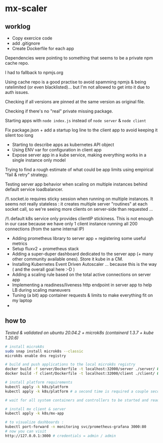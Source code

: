 # mx-scaler

## worklog

* Copy exercice code 
* add .gitignore
* Create Dockerfile for each app

Dependencies were pointing to something that seems to be a private npm cache repo.

I had to fallback to npmjs.org

Using cache repo is a good practise to avoid spamming npmjs & being ratelimited (or even blacklisted)... but I'm not allowed to get into it due to auth issues.

Checking if all versions are pinned at the same version as original file.

Checking if there's no "real" private missing package.

Starting apps with `node index.js` instead of `node server` & `node client`

Fix package.json + add a startup log line to the client app to avoid keeping it silent too long

* Starting to describe apps as kubernetes API object
* Using ENV var for configuration in client app
* Expose server app in a kube service, making everything works in a single instance only model

Trying to find a rough estimate of what could be app limits using empirical "fail & retry" strategy.

Testing server app behavior when scaling on multiple instances behind default service loadbalancer.

/!\ socket.io requires sticky session when running on multiple instances. It seems not really stateless : it creates multiple server "routines" at each socket call, so we're seeing more clients on server-side than requested ...

/!\ default k8s service only provides clientIP stickiness. This is not enough in our case because we have only 1 client instance running all 200 connections (from the same internal IP)

* Adding prometheus library to server app + registering some useful metrics
* Setup fluxv2 + prometheus stack
* Adding a super-duper dashboard dedicated to the server app (+ many other community available ones). Store it kube in a CM.
* Installing Kubernetes Event Driven Autoscaler ... because this is the way ( and the overall goal here :-D )
* Adding a scaling rule based on the total active connections on server app
* Implementing a readiness/liveness http endpoint in server app to help LB during scaling maneuvers
* Tuning (a bit) app container requests & limits to make everything fit on my laptop
* 

## how to
_Tested & validated on ubuntu 20.04.2 + microk8s (containerd 1.3.7 + kube 1.20.6)_
```bash
# install microk8s
sudo snap install microk8s --classic
microk8s enable dns registry

# build and push applications to the local microk8s registry
docker build -f server/Dockerfile -t localhost:32000/server ./server/ && docker push localhost:32000/server
docker build -f client/Dockerfile -t localhost:32000/client ./client/ && docker push localhost:32000/client

# install platform requirements
kubectl apply -k k8s/platform
kubectl apply -k k8s/platform # a second time is required a couple second after because of CRD chicken-and-egg issue 

# wait for all system containers and controllers to be started and ready ...

# install mx client & server
kubectl apply -k k8s/mx-app

# to visualize dashboards :
kubectl port-forward -n monitoring svc/prometheus-grafana 3000:80
# now you can visit
http://127.0.0.1:3000 # credentials = admin / admin
```
